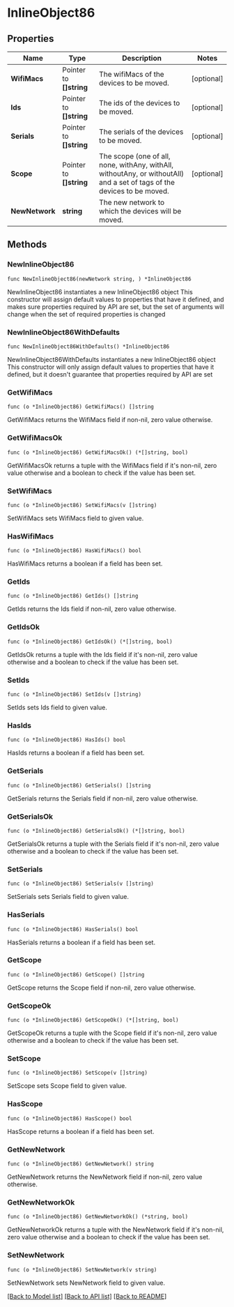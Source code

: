 # InlineObject86

## Properties

Name | Type | Description | Notes
------------ | ------------- | ------------- | -------------
**WifiMacs** | Pointer to **[]string** | The wifiMacs of the devices to be moved. | [optional] 
**Ids** | Pointer to **[]string** | The ids of the devices to be moved. | [optional] 
**Serials** | Pointer to **[]string** | The serials of the devices to be moved. | [optional] 
**Scope** | Pointer to **[]string** | The scope (one of all, none, withAny, withAll, withoutAny, or withoutAll) and a set of tags of the devices to be moved. | [optional] 
**NewNetwork** | **string** | The new network to which the devices will be moved. | 

## Methods

### NewInlineObject86

`func NewInlineObject86(newNetwork string, ) *InlineObject86`

NewInlineObject86 instantiates a new InlineObject86 object
This constructor will assign default values to properties that have it defined,
and makes sure properties required by API are set, but the set of arguments
will change when the set of required properties is changed

### NewInlineObject86WithDefaults

`func NewInlineObject86WithDefaults() *InlineObject86`

NewInlineObject86WithDefaults instantiates a new InlineObject86 object
This constructor will only assign default values to properties that have it defined,
but it doesn't guarantee that properties required by API are set

### GetWifiMacs

`func (o *InlineObject86) GetWifiMacs() []string`

GetWifiMacs returns the WifiMacs field if non-nil, zero value otherwise.

### GetWifiMacsOk

`func (o *InlineObject86) GetWifiMacsOk() (*[]string, bool)`

GetWifiMacsOk returns a tuple with the WifiMacs field if it's non-nil, zero value otherwise
and a boolean to check if the value has been set.

### SetWifiMacs

`func (o *InlineObject86) SetWifiMacs(v []string)`

SetWifiMacs sets WifiMacs field to given value.

### HasWifiMacs

`func (o *InlineObject86) HasWifiMacs() bool`

HasWifiMacs returns a boolean if a field has been set.

### GetIds

`func (o *InlineObject86) GetIds() []string`

GetIds returns the Ids field if non-nil, zero value otherwise.

### GetIdsOk

`func (o *InlineObject86) GetIdsOk() (*[]string, bool)`

GetIdsOk returns a tuple with the Ids field if it's non-nil, zero value otherwise
and a boolean to check if the value has been set.

### SetIds

`func (o *InlineObject86) SetIds(v []string)`

SetIds sets Ids field to given value.

### HasIds

`func (o *InlineObject86) HasIds() bool`

HasIds returns a boolean if a field has been set.

### GetSerials

`func (o *InlineObject86) GetSerials() []string`

GetSerials returns the Serials field if non-nil, zero value otherwise.

### GetSerialsOk

`func (o *InlineObject86) GetSerialsOk() (*[]string, bool)`

GetSerialsOk returns a tuple with the Serials field if it's non-nil, zero value otherwise
and a boolean to check if the value has been set.

### SetSerials

`func (o *InlineObject86) SetSerials(v []string)`

SetSerials sets Serials field to given value.

### HasSerials

`func (o *InlineObject86) HasSerials() bool`

HasSerials returns a boolean if a field has been set.

### GetScope

`func (o *InlineObject86) GetScope() []string`

GetScope returns the Scope field if non-nil, zero value otherwise.

### GetScopeOk

`func (o *InlineObject86) GetScopeOk() (*[]string, bool)`

GetScopeOk returns a tuple with the Scope field if it's non-nil, zero value otherwise
and a boolean to check if the value has been set.

### SetScope

`func (o *InlineObject86) SetScope(v []string)`

SetScope sets Scope field to given value.

### HasScope

`func (o *InlineObject86) HasScope() bool`

HasScope returns a boolean if a field has been set.

### GetNewNetwork

`func (o *InlineObject86) GetNewNetwork() string`

GetNewNetwork returns the NewNetwork field if non-nil, zero value otherwise.

### GetNewNetworkOk

`func (o *InlineObject86) GetNewNetworkOk() (*string, bool)`

GetNewNetworkOk returns a tuple with the NewNetwork field if it's non-nil, zero value otherwise
and a boolean to check if the value has been set.

### SetNewNetwork

`func (o *InlineObject86) SetNewNetwork(v string)`

SetNewNetwork sets NewNetwork field to given value.



[[Back to Model list]](../README.md#documentation-for-models) [[Back to API list]](../README.md#documentation-for-api-endpoints) [[Back to README]](../README.md)


